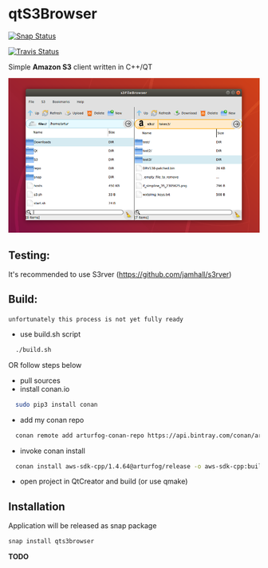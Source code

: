 # qtS3Browser

[![Snap Status](https://build.snapcraft.io/badge/arturfog/qtS3Browser.svg)](https://build.snapcraft.io/user/arturfog/qtS3Browser)

[![Travis Status](https://travis-ci.org/arturfog/qtS3Browser.svg?branch=master)](https://travis-ci.org/arturfog/qtS3Browser#)

Simple **Amazon S3** client written in C++/QT

![Main Window](https://github.com/arturfog/qtS3Browser/raw/master/assets/app_main.png)

## Testing:

It's recommended to use S3rver (https://github.com/jamhall/s3rver)

## Build:

`unfortunately this process is not yet fully ready`

- use build.sh script
```sh
  ./build.sh
```

OR follow steps below

- pull sources
- install conan.io
```sh
  sudo pip3 install conan
```
- add my conan repo 
```sh
  conan remote add arturfog-conan-repo https://api.bintray.com/conan/arturfog/oss-conan 
```
- invoke conan install
```sh
  conan install aws-sdk-cpp/1.4.64@arturfog/release -o aws-sdk-cpp:build_s3=True -o aws-sdk-cpp:build_transfer=True -o min_size=False -o aws-sdk-cpp:shared=True -s os=Linux -s arch=x86_64 -s build_type=Release
```
- open project in QtCreator and build (or use qmake)

## Installation

Application will be released as snap package
```sh
snap install qts3browser
```
**TODO**
